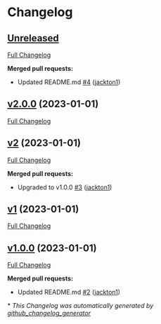 # Changelog

## [Unreleased](https://github.com/tj-actions/docker-cp/tree/HEAD)

[Full Changelog](https://github.com/tj-actions/docker-cp/compare/v2.0.0...HEAD)

**Merged pull requests:**

- Updated README.md [\#4](https://github.com/tj-actions/docker-cp/pull/4) ([jackton1](https://github.com/jackton1))

## [v2.0.0](https://github.com/tj-actions/docker-cp/tree/v2.0.0) (2023-01-01)

[Full Changelog](https://github.com/tj-actions/docker-cp/compare/v2...v2.0.0)

## [v2](https://github.com/tj-actions/docker-cp/tree/v2) (2023-01-01)

[Full Changelog](https://github.com/tj-actions/docker-cp/compare/v1...v2)

**Merged pull requests:**

- Upgraded to v1.0.0 [\#3](https://github.com/tj-actions/docker-cp/pull/3) ([jackton1](https://github.com/jackton1))

## [v1](https://github.com/tj-actions/docker-cp/tree/v1) (2023-01-01)

[Full Changelog](https://github.com/tj-actions/docker-cp/compare/v1.0.0...v1)

## [v1.0.0](https://github.com/tj-actions/docker-cp/tree/v1.0.0) (2023-01-01)

[Full Changelog](https://github.com/tj-actions/docker-cp/compare/de4dc393bfcc9422ff25711b1ecc082d86a1695b...v1.0.0)

**Merged pull requests:**

- Updated README.md [\#2](https://github.com/tj-actions/docker-cp/pull/2) ([jackton1](https://github.com/jackton1))



\* *This Changelog was automatically generated by [github_changelog_generator](https://github.com/github-changelog-generator/github-changelog-generator)*

